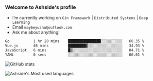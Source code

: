 ### Welcome to Ashside's profile

- I’m currently working on `Gin Framework` | `Distributed Systems` | `Deep Learning`
- Email `maybeyushu@outlook.com`
- Ask me about anything!

<!--START_SECTION:waka-->

```txt
Go           1 hr 20 mins    ███████████████░░░░░░░░░░   60.35 %
Vue.js       46 mins         ████████▓░░░░░░░░░░░░░░░░   34.93 %
JavaScript   6 mins          █▒░░░░░░░░░░░░░░░░░░░░░░░   04.71 %
YAML         0 secs          ░░░░░░░░░░░░░░░░░░░░░░░░░   00.01 %
```

<!--END_SECTION:waka-->

![GitHub stats](https://github-readme-stats.vercel.app/api?username=Ashside)

![Ashside's Most used languages](https://github-readme-stats.vercel.app/api/top-langs/?username=Ashside&layout=compact&hide_border=true&langs_count=10)


